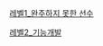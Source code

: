 [레벨1_완주하지 못한 선수](https://programmers.co.kr/learn/courses/30/lessons/42576)  

[레벨2_기능개발](https://programmers.co.kr/learn/courses/30/lessons/72410)